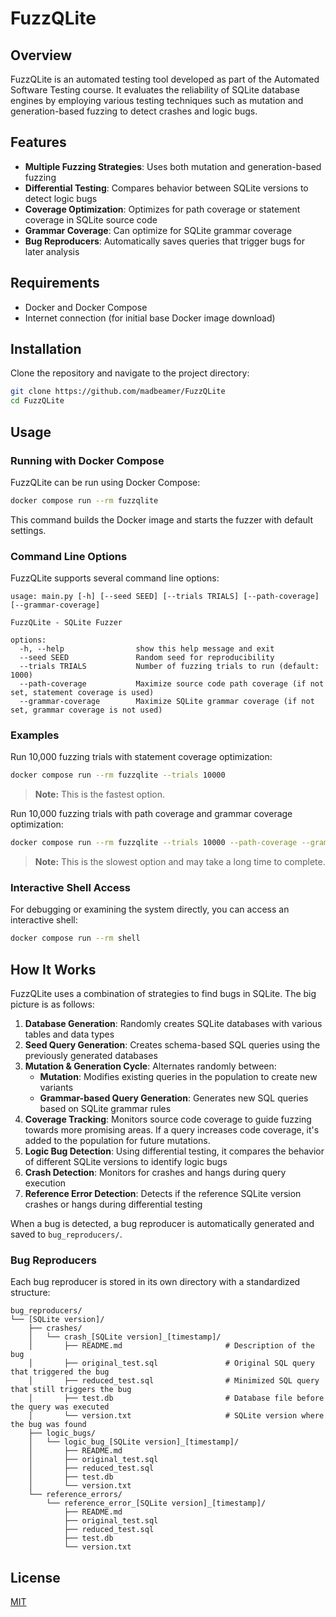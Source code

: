 # FuzzQLite

## Overview

FuzzQLite is an automated testing tool developed as part of the Automated Software Testing course. It evaluates the reliability of SQLite database engines by employing various testing techniques such as mutation and generation-based fuzzing to detect crashes and logic bugs.

## Features

-   **Multiple Fuzzing Strategies**: Uses both mutation and generation-based fuzzing
-   **Differential Testing**: Compares behavior between SQLite versions to detect logic bugs
-   **Coverage Optimization**: Optimizes for path coverage or statement coverage in SQLite source code
-   **Grammar Coverage**: Can optimize for SQLite grammar coverage
-   **Bug Reproducers**: Automatically saves queries that trigger bugs for later analysis

## Requirements

-   Docker and Docker Compose
-   Internet connection (for initial base Docker image download)

## Installation

Clone the repository and navigate to the project directory:

```bash
git clone https://github.com/madbeamer/FuzzQLite
cd FuzzQLite
```

## Usage

### Running with Docker Compose

FuzzQLite can be run using Docker Compose:

```bash
docker compose run --rm fuzzqlite
```

This command builds the Docker image and starts the fuzzer with default settings.

### Command Line Options

FuzzQLite supports several command line options:

```
usage: main.py [-h] [--seed SEED] [--trials TRIALS] [--path-coverage] [--grammar-coverage]

FuzzQLite - SQLite Fuzzer

options:
  -h, --help                show this help message and exit
  --seed SEED               Random seed for reproducibility
  --trials TRIALS           Number of fuzzing trials to run (default: 1000)
  --path-coverage           Maximize source code path coverage (if not set, statement coverage is used)
  --grammar-coverage        Maximize SQLite grammar coverage (if not set, grammar coverage is not used)
```

### Examples

Run 10,000 fuzzing trials with statement coverage optimization:

```bash
docker compose run --rm fuzzqlite --trials 10000
```

> **Note:** This is the fastest option.

Run 10,000 fuzzing trials with path coverage and grammar coverage optimization:

```bash
docker compose run --rm fuzzqlite --trials 10000 --path-coverage --grammar-coverage
```

> **Note:** This is the slowest option and may take a long time to complete.

### Interactive Shell Access

For debugging or examining the system directly, you can access an interactive shell:

```bash
docker compose run --rm shell
```

## How It Works

FuzzQLite uses a combination of strategies to find bugs in SQLite. The big picture is as follows:

1. **Database Generation**: Randomly creates SQLite databases with various tables and data types
2. **Seed Query Generation**: Creates schema-based SQL queries using the previously generated databases
3. **Mutation & Generation Cycle**: Alternates randomly between:
    - **Mutation**: Modifies existing queries in the population to create new variants
    - **Grammar-based Query Generation**: Generates new SQL queries based on SQLite grammar rules
4. **Coverage Tracking**: Monitors source code coverage to guide fuzzing towards more promising areas. If a query increases code coverage, it's added to the population for future mutations.
5. **Logic Bug Detection**: Using differential testing, it compares the behavior of different SQLite versions to identify logic bugs
6. **Crash Detection**: Monitors for crashes and hangs during query execution
7. **Reference Error Detection**: Detects if the reference SQLite version crashes or hangs during differential testing

When a bug is detected, a bug reproducer is automatically generated and saved to `bug_reproducers/`.

### Bug Reproducers

Each bug reproducer is stored in its own directory with a standardized structure:

```
bug_reproducers/
└── [SQLite version]/
    ├── crashes/
    │   └── crash_[SQLite version]_[timestamp]/
    │       ├── README.md                       # Description of the bug
    │       ├── original_test.sql               # Original SQL query that triggered the bug
    │       ├── reduced_test.sql                # Minimized SQL query that still triggers the bug
    │       ├── test.db                         # Database file before the query was executed
    │       └── version.txt                     # SQLite version where the bug was found
    ├── logic_bugs/
    │   └── logic_bug_[SQLite version]_[timestamp]/
    │       ├── README.md
    │       ├── original_test.sql
    │       ├── reduced_test.sql
    │       ├── test.db
    │       └── version.txt
    └── reference_errors/
        └── reference_error_[SQLite version]_[timestamp]/
            ├── README.md
            ├── original_test.sql
            ├── reduced_test.sql
            ├── test.db
            └── version.txt
```

## License

[MIT](https://opensource.org/license/MIT)
